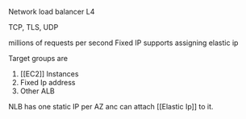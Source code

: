 Network load balancer L4

TCP, TLS, UDP

millions of requests per second
Fixed IP
supports assigning elastic ip

Target groups are
1. [[EC2]] Instances
2. Fixed Ip address
3. Other ALB

NLB has one static IP per AZ anc can attach [[Elastic Ip]] to it.


